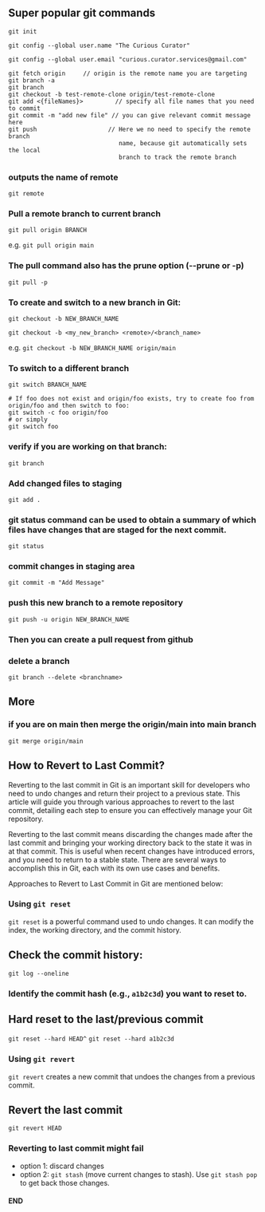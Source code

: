 ## Super popular git commands
`git init`

`git config --global user.name "The Curious Curator"`

`git config --global user.email "curious.curator.services@gmail.com"`


```
git fetch origin     // origin is the remote name you are targeting
git branch -a
git branch
git checkout -b test-remote-clone origin/test-remote-clone
git add <{fileNames}>         // specify all file names that you need to commit
git commit -m "add new file" // you can give relevant commit message here
git push                    // Here we no need to specify the remote branch 
                               name, because git automatically sets the local 
                               branch to track the remote branch 
```
### outputs the name of remote
`git remote`

### Pull a remote branch to current branch
`git pull origin BRANCH`

e.g.
`git pull origin main`

### The pull command also has the prune option (--prune or -p) 
`git pull -p`

### To create and switch to a new branch in Git:
`git checkout -b NEW_BRANCH_NAME`

`git checkout -b <my_new_branch> <remote>/<branch_name>`

e.g. 
`git checkout -b NEW_BRANCH_NAME origin/main`

### To switch to a different branch
`git switch BRANCH_NAME`


```
# If foo does not exist and origin/foo exists, try to create foo from origin/foo and then switch to foo:
git switch -c foo origin/foo
# or simply
git switch foo
```

### verify if you are working on that branch:
`git branch`

### Add changed files to staging
`git add .`

### git status command can be used to obtain a summary of which files have changes that are staged for the next commit.
`git status`

### commit changes in staging area
`git commit -m "Add Message"`

### push this new branch to a remote repository
`git push -u origin NEW_BRANCH_NAME`

### Then you can create a pull request from github

### delete a branch
`git branch --delete <branchname>`

## More
### if you are on main then merge the origin/main into main branch
`git merge origin/main`

## How to Revert to Last Commit?
Reverting to the last commit in Git is an important skill for developers who need to undo changes and return their project to a previous state. This article will guide you through various approaches to revert to the last commit, detailing each step to ensure you can effectively manage your Git repository.

Reverting to the last commit means discarding the changes made after the last commit and bringing your working directory back to the state it was in at that commit. This is useful when recent changes have introduced errors, and you need to return to a stable state. There are several ways to accomplish this in Git, each with its own use cases and benefits.

Approaches to Revert to Last Commit in Git are mentioned below:

### Using `git reset`
`git reset` is a powerful command used to undo changes. It can modify the index, the working directory, and the commit history.

## Check the commit history:
`git log --oneline`
### Identify the commit hash (e.g., `a1b2c3d`) you want to reset to.

## Hard reset to the last/previous commit
`git reset --hard HEAD^`
`git reset --hard a1b2c3d`

### Using `git revert`
`git revert` creates a new commit that undoes the changes from a previous commit.

## Revert the last commit
`git revert HEAD`

### Reverting to last commit might fail
- option 1: discard changes
- option 2: `git stash` (move current changes to stash). Use `git stash pop` to get back those changes. 



#### END ####